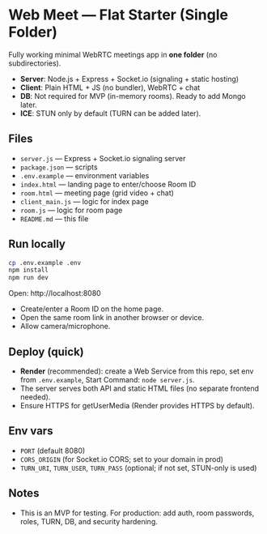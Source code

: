 # Web Meet — Flat Starter (Single Folder)

Fully working minimal WebRTC meetings app in **one folder** (no subdirectories).
- **Server**: Node.js + Express + Socket.io (signaling + static hosting)
- **Client**: Plain HTML + JS (no bundler), WebRTC + chat
- **DB**: Not required for MVP (in-memory rooms). Ready to add Mongo later.
- **ICE**: STUN only by default (TURN can be added later).

## Files
- `server.js` — Express + Socket.io signaling server
- `package.json` — scripts
- `.env.example` — environment variables
- `index.html` — landing page to enter/choose Room ID
- `room.html` — meeting page (grid video + chat)
- `client_main.js` — logic for index page
- `room.js` — logic for room page
- `README.md` — this file

## Run locally
```bash
cp .env.example .env
npm install
npm run dev
```
Open: http://localhost:8080

- Create/enter a Room ID on the home page.
- Open the same room link in another browser or device.
- Allow camera/microphone.

## Deploy (quick)
- **Render** (recommended): create a Web Service from this repo, set env from `.env.example`, Start Command: `node server.js`.
- The server serves both API and static HTML files (no separate frontend needed).
- Ensure HTTPS for getUserMedia (Render provides HTTPS by default).

## Env vars
- `PORT` (default 8080)
- `CORS_ORIGIN` (for Socket.io CORS; set to your domain in prod)
- `TURN_URI`, `TURN_USER`, `TURN_PASS` (optional; if not set, STUN-only is used)

## Notes
- This is an MVP for testing. For production: add auth, room passwords, roles, TURN, DB, and security hardening.